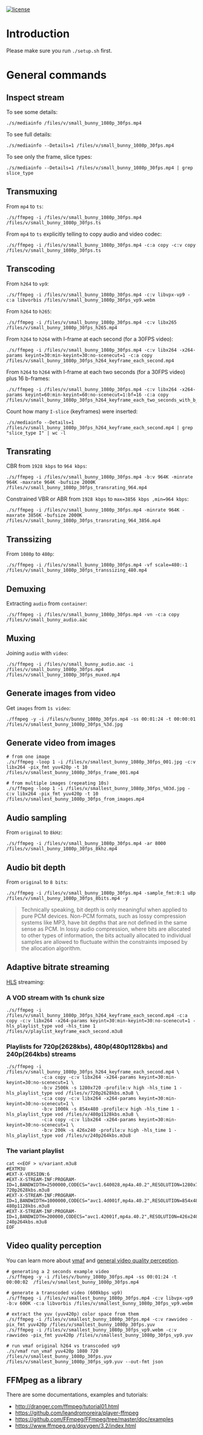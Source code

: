 [![license](https://img.shields.io/badge/license-BSD--3--Clause-blue.svg)](https://img.shields.io/badge/license-BSD--3--Clause-blue.svg)

# Introduction

Please make sure you run `./setup.sh` first.

# General commands

## Inspect stream

To see some details:

```
./s/mediainfo /files/v/small_bunny_1080p_30fps.mp4
```

To see full details:

```
./s/mediainfo --Details=1 /files/v/small_bunny_1080p_30fps.mp4
```

To see only the frame, slice types:

```
./s/mediainfo --Details=1 /files/v/small_bunny_1080p_30fps.mp4 | grep slice_type
```
## Transmuxing

From `mp4` to `ts`:

```
./s/ffmpeg -i /files/v/small_bunny_1080p_30fps.mp4  /files/v/small_bunny_1080p_30fps.ts
```

From `mp4` to `ts` explicitly telling to copy audio and video codec:

```
./s/ffmpeg -i /files/v/small_bunny_1080p_30fps.mp4 -c:a copy -c:v copy  /files/v/small_bunny_1080p_30fps.ts
```

## Transcoding

From `h264` to `vp9`:

```
./s/ffmpeg -i /files/v/small_bunny_1080p_30fps.mp4 -c:v libvpx-vp9 -c:a libvorbis /files/v/small_bunny_1080p_30fps_vp9.webm
```

From `h264` to `h265`:

```
./s/ffmpeg -i /files/v/small_bunny_1080p_30fps.mp4 -c:v libx265 /files/v/small_bunny_1080p_30fps_h265.mp4
```

From `h264` to `h264` with I-frame at each second (for a 30FPS video):

```
./s/ffmpeg -i /files/v/small_bunny_1080p_30fps.mp4 -c:v libx264 -x264-params keyint=30:min-keyint=30:no-scenecut=1 -c:a copy /files/v/small_bunny_1080p_30fps_h264_keyframe_each_second.mp4
```
From `h264` to `h264` with I-frame at each two seconds (for a 30FPS video) plus 16 b-frames:

```
./s/ffmpeg -i /files/v/small_bunny_1080p_30fps.mp4 -c:v libx264 -x264-params keyint=60:min-keyint=60:no-scenecut=1:bf=16 -c:a copy /files/v/small_bunny_1080p_30fps_h264_keyframe_each_two_seconds_with_b_frames.mp4
```

Count how many `I-slice` (keyframes) were inserted:

```
./s/mediainfo --Details=1 /files/v/small_bunny_1080p_30fps_h264_keyframe_each_second.mp4 | grep "slice_type I" | wc -l
```

## Transrating

CBR from `1928 kbps` to `964 kbps`:

```
./s/ffmpeg -i /files/v/small_bunny_1080p_30fps.mp4 -b:v 964K -minrate 964K -maxrate 964K -bufsize 2000K  /files/v/small_bunny_1080p_30fps_transrating_964.mp4
```

Constrained VBR or ABR from `1928 kbps` to `max=3856 kbps ,min=964 kbps`:

```
./s/ffmpeg -i /files/v/small_bunny_1080p_30fps.mp4 -minrate 964K -maxrate 3856K -bufsize 2000K  /files/v/small_bunny_1080p_30fps_transrating_964_3856.mp4
```

## Transsizing

From `1080p` to `480p`:

```
./s/ffmpeg -i /files/v/small_bunny_1080p_30fps.mp4 -vf scale=480:-1 /files/v/small_bunny_1080p_30fps_transsizing_480.mp4
```

## Demuxing

Extracting `audio` from `container`:

```
./s/ffmpeg -i /files/v/small_bunny_1080p_30fps.mp4 -vn -c:a copy /files/v/small_bunny_audio.aac
```

## Muxing

Joining `audio` with `video`:

```
./s/ffmpeg -i /files/v/small_bunny_audio.aac -i /files/v/small_bunny_1080p_30fps.mp4 /files/v/small_bunny_1080p_30fps_muxed.mp4
```

## Generate images from video

Get `images` from `1s video`:

```
./ffmpeg -y -i /files/v/bunny_1080p_30fps.mp4 -ss 00:01:24 -t 00:00:01  /files/v/smallest_bunny_1080p_30fps_%3d.jpg
```

## Generate video from images

```
# from one image
./s/ffmpeg -loop 1 -i /files/v/smallest_bunny_1080p_30fps_001.jpg -c:v libx264 -pix_fmt yuv420p -t 10 /files/v/smallest_bunny_1080p_30fps_frame_001.mp4

# from multiple images (repeating 10s)
./s/ffmpeg -loop 1 -i /files/v/smallest_bunny_1080p_30fps_%03d.jpg -c:v libx264 -pix_fmt yuv420p -t 10 /files/v/smallest_bunny_1080p_30fps_from_images.mp4
```

## Audio sampling

From `original` to `8kHz`:

```
./s/ffmpeg -i /files/v/small_bunny_1080p_30fps.mp4 -ar 8000 /files/v/small_bunny_1080p_30fps_8khz.mp4
```

## Audio bit depth

From `original` to `8 bits`:

```
./s/ffmpeg -i /files/v/small_bunny_1080p_30fps.mp4 -sample_fmt:0:1 u8p /files/v/small_bunny_1080p_30fps_8bits.mp4 -y
```

> Technically speaking, bit depth is only meaningful when applied to pure PCM devices. Non-PCM formats, such as lossy compression systems like MP3, have bit depths that are not defined in the same sense as PCM. In lossy audio compression, where bits are allocated to other types of information, the bits actually allocated to individual samples are allowed to fluctuate within the constraints imposed by the allocation algorithm.

## Adaptive bitrate streaming

[HLS](https://tools.ietf.org/html/draft-pantos-http-live-streaming-20) streaming:

### A VOD stream with 1s chunk size
```
./s/ffmpeg -i /files/v/small_bunny_1080p_30fps_h264_keyframe_each_second.mp4 -c:a copy -c:v libx264 -x264-params keyint=30:min-keyint=30:no-scenecut=1 -hls_playlist_type vod -hls_time 1 /files/v/playlist_keyframe_each_second.m3u8
```

### Playlists for 720p(2628kbs), 480p(480p1128kbs) and 240p(264kbs) streams

```
./s/ffmpeg -i /files/v/small_bunny_1080p_30fps_h264_keyframe_each_second.mp4 \
             -c:a copy -c:v libx264 -x264-params keyint=30:min-keyint=30:no-scenecut=1 \
             -b:v 2500k -s 1280x720 -profile:v high -hls_time 1 -hls_playlist_type vod /files/v/720p2628kbs.m3u8 \
             -c:a copy -c:v libx264 -x264-params keyint=30:min-keyint=30:no-scenecut=1 \
             -b:v 1000k -s 854x480 -profile:v high -hls_time 1 -hls_playlist_type vod /files/v/480p1128kbs.m3u8 \
             -c:a copy -c:v libx264 -x264-params keyint=30:min-keyint=30:no-scenecut=1 \
             -b:v 200k -s 426x240 -profile:v high -hls_time 1 -hls_playlist_type vod /files/v/240p264kbs.m3u8
```

### The variant playlist
```
cat <<EOF > v/variant.m3u8
#EXTM3U
#EXT-X-VERSION:6
#EXT-X-STREAM-INF:PROGRAM-ID=1,BANDWIDTH=2500000,CODECS="avc1.640028,mp4a.40.2",RESOLUTION=1280x720
720p2628kbs.m3u8
#EXT-X-STREAM-INF:PROGRAM-ID=1,BANDWIDTH=1000000,CODECS="avc1.4d001f,mp4a.40.2",RESOLUTION=854x480
480p1128kbs.m3u8
#EXT-X-STREAM-INF:PROGRAM-ID=1,BANDWIDTH=200000,CODECS="avc1.42001f,mp4a.40.2",RESOLUTION=426x240
240p264kbs.m3u8
EOF
```

## Video quality perception

You can learn more about [vmaf](http://techblog.netflix.com/2016/06/toward-practical-perceptual-video.html) and [general video quality perception](https://leandromoreira.com.br/2016/10/09/how-to-measure-video-quality-perception/).

```
# generating a 2 seconds example video
./s/ffmpeg -y -i /files/v/bunny_1080p_30fps.mp4 -ss 00:01:24 -t 00:00:02  /files/v/smallest_bunny_1080p_30fps.mp4

# generate a transcoded video (600kbps vp9)
./s/ffmpeg -i /files/v/smallest_bunny_1080p_30fps.mp4 -c:v libvpx-vp9 -b:v 600K -c:a libvorbis /files/v/smallest_bunny_1080p_30fps_vp9.webm

# extract the yuv (yuv420p) color space from them
./s/ffmpeg -i /files/v/smallest_bunny_1080p_30fps.mp4 -c:v rawvideo -pix_fmt yuv420p /files/v/smallest_bunny_1080p_30fps.yuv
./s/ffmpeg -i /files/v/smallest_bunny_1080p_30fps_vp9.webm -c:v rawvideo -pix_fmt yuv420p /files/v/smallest_bunny_1080p_30fps_vp9.yuv

# run vmaf original h264 vs transcoded vp9
./s/vmaf run_vmaf yuv420p 1080 720 /files/v/smallest_bunny_1080p_30fps.yuv /files/v/smallest_bunny_1080p_30fps_vp9.yuv --out-fmt json
```

## FFMpeg as a library

There are some documentations, examples and tutorials:

* http://dranger.com/ffmpeg/tutorial01.html
* https://github.com/leandromoreira/player-ffmpeg
* https://github.com/FFmpeg/FFmpeg/tree/master/doc/examples
* https://www.ffmpeg.org/doxygen/3.2/index.html
